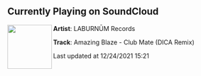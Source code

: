 ## Currently Playing on SoundCloud

[<img align="left" width="100" src="https://i1.sndcdn.com/artworks-Var1U6Qy7zdDsTOr-DRlNpg-t500x500.jpg">](https://soundcloud.com/laburnum-records/3-amazing-blaze-club-mate-dica?in=laburnum-records/sets/amazingblaze-club-mate-ep-lbrnm07)

**Artist**: LABURNŪM Records 

**Track**: Amazing Blaze - Club Mate (DICA Remix)

Last updated at 12/24/2021 15:21
